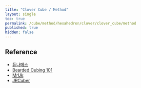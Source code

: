 ```yaml
---
title: "Clover Cube / Method"
layout: single
toc: true
permalink: /cube/method/hexahedron/clover/clover_cube/method
published: true
hidden: false
---
```


<head>
  <base target="_blank">
</head>



## Reference

- [듀나메스](https://youtu.be/aLxuKQLSemU)
- [Bearded Cubing 101](https://youtu.be/1XAsib2WW0k)
- [MrUk](https://youtu.be/EeP48LONnow)
- [JRCuber](https://youtu.be/nK_gnOJ3UAI)